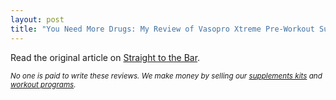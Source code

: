 ```yaml
---
layout: post
title: "You Need More Drugs: My Review of Vasopro Xtreme Pre-Workout Supplement"
---
```

Read the original article on [Straight to the Bar][].

<p><small><em>No one is paid to write these reviews. We make money by selling our <a href="https://renaissance-fitness-inc.myshopify.com/collections/supplement-kits">supplements kits</a> and <a href="https://renaissance-fitness-inc.myshopify.com/collections/online-coaching">workout programs</a>.</em></small></p>

[Straight to the Bar]: http://straighttothebar.com/articles/2012/04/you_need_more_drugs/

